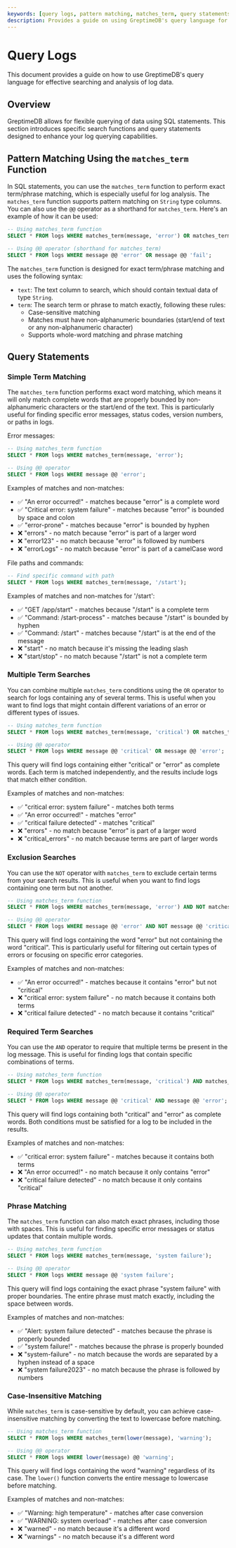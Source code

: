 ```yaml
---
keywords: [query logs, pattern matching, matches_term, query statements, log analysis]
description: Provides a guide on using GreptimeDB's query language for effective searching and analysis of log data, including pattern matching and query statements.
---
```


# Query Logs

This document provides a guide on how to use GreptimeDB's query language for effective searching and analysis of log data.

## Overview

GreptimeDB allows for flexible querying of data using SQL statements. This section introduces specific search functions and query statements designed to enhance your log querying capabilities.

## Pattern Matching Using the `matches_term` Function

In SQL statements, you can use the `matches_term` function to perform exact term/phrase matching, which is especially useful for log analysis. The `matches_term` function supports pattern matching on `String` type columns. You can also use the `@@` operator as a shorthand for `matches_term`. Here's an example of how it can be used:

```sql
-- Using matches_term function
SELECT * FROM logs WHERE matches_term(message, 'error') OR matches_term(message, 'fail');

-- Using @@ operator (shorthand for matches_term)
SELECT * FROM logs WHERE message @@ 'error' OR message @@ 'fail';
```

The `matches_term` function is designed for exact term/phrase matching and uses the following syntax:

- `text`: The text column to search, which should contain textual data of type `String`.
- `term`: The search term or phrase to match exactly, following these rules:
  - Case-sensitive matching
  - Matches must have non-alphanumeric boundaries (start/end of text or any non-alphanumeric character)
  - Supports whole-word matching and phrase matching

## Query Statements

### Simple Term Matching

The `matches_term` function performs exact word matching, which means it will only match complete words that are properly bounded by non-alphanumeric characters or the start/end of the text. This is particularly useful for finding specific error messages, status codes, version numbers, or paths in logs.

Error messages:
```sql
-- Using matches_term function
SELECT * FROM logs WHERE matches_term(message, 'error');

-- Using @@ operator
SELECT * FROM logs WHERE message @@ 'error';
```

Examples of matches and non-matches:
- ✅ "An error occurred!" - matches because "error" is a complete word
- ✅ "Critical error: system failure" - matches because "error" is bounded by space and colon
- ✅ "error-prone" - matches because "error" is bounded by hyphen
- ❌ "errors" - no match because "error" is part of a larger word
- ❌ "error123" - no match because "error" is followed by numbers
- ❌ "errorLogs" - no match because "error" is part of a camelCase word

File paths and commands:
```sql
-- Find specific command with path
SELECT * FROM logs WHERE matches_term(message, '/start');
```

Examples of matches and non-matches for '/start':
- ✅ "GET /app/start" - matches because "/start" is a complete term
- ✅ "Command: /start-process" - matches because "/start" is bounded by hyphen
- ✅ "Command: /start" - matches because "/start" is at the end of the message
- ❌ "start" - no match because it's missing the leading slash
- ❌ "start/stop" - no match because "/start" is not a complete term

### Multiple Term Searches

You can combine multiple `matches_term` conditions using the `OR` operator to search for logs containing any of several terms. This is useful when you want to find logs that might contain different variations of an error or different types of issues.

```sql
-- Using matches_term function
SELECT * FROM logs WHERE matches_term(message, 'critical') OR matches_term(message, 'error');

-- Using @@ operator
SELECT * FROM logs WHERE message @@ 'critical' OR message @@ 'error';
```

This query will find logs containing either "critical" or "error" as complete words. Each term is matched independently, and the results include logs that match either condition.

Examples of matches and non-matches:
- ✅ "critical error: system failure" - matches both terms
- ✅ "An error occurred!" - matches "error"
- ✅ "critical failure detected" - matches "critical"
- ❌ "errors" - no match because "error" is part of a larger word
- ❌ "critical_errors" - no match because terms are part of larger words

### Exclusion Searches

You can use the `NOT` operator with `matches_term` to exclude certain terms from your search results. This is useful when you want to find logs containing one term but not another.

```sql
-- Using matches_term function
SELECT * FROM logs WHERE matches_term(message, 'error') AND NOT matches_term(message, 'critical');

-- Using @@ operator
SELECT * FROM logs WHERE message @@ 'error' AND NOT message @@ 'critical';
```

This query will find logs containing the word "error" but not containing the word "critical". This is particularly useful for filtering out certain types of errors or focusing on specific error categories.

Examples of matches and non-matches:
- ✅ "An error occurred!" - matches because it contains "error" but not "critical"
- ❌ "critical error: system failure" - no match because it contains both terms
- ❌ "critical failure detected" - no match because it contains "critical"

### Required Term Searches

You can use the `AND` operator to require that multiple terms be present in the log message. This is useful for finding logs that contain specific combinations of terms.

```sql
-- Using matches_term function
SELECT * FROM logs WHERE matches_term(message, 'critical') AND matches_term(message, 'error');

-- Using @@ operator
SELECT * FROM logs WHERE message @@ 'critical' AND message @@ 'error';
```

This query will find logs containing both "critical" and "error" as complete words. Both conditions must be satisfied for a log to be included in the results.

Examples of matches and non-matches:
- ✅ "critical error: system failure" - matches because it contains both terms
- ❌ "An error occurred!" - no match because it only contains "error"
- ❌ "critical failure detected" - no match because it only contains "critical"

### Phrase Matching

The `matches_term` function can also match exact phrases, including those with spaces. This is useful for finding specific error messages or status updates that contain multiple words.

```sql
-- Using matches_term function
SELECT * FROM logs WHERE matches_term(message, 'system failure');

-- Using @@ operator
SELECT * FROM logs WHERE message @@ 'system failure';
```

This query will find logs containing the exact phrase "system failure" with proper boundaries. The entire phrase must match exactly, including the space between words.

Examples of matches and non-matches:
- ✅ "Alert: system failure detected" - matches because the phrase is properly bounded
- ✅ "system failure!" - matches because the phrase is properly bounded
- ❌ "system-failure" - no match because the words are separated by a hyphen instead of a space
- ❌ "system failure2023" - no match because the phrase is followed by numbers

### Case-Insensitive Matching

While `matches_term` is case-sensitive by default, you can achieve case-insensitive matching by converting the text to lowercase before matching.

```sql
-- Using matches_term function
SELECT * FROM logs WHERE matches_term(lower(message), 'warning');

-- Using @@ operator
SELECT * FROM logs WHERE lower(message) @@ 'warning';
```

This query will find logs containing the word "warning" regardless of its case. The `lower()` function converts the entire message to lowercase before matching.

Examples of matches and non-matches:
- ✅ "Warning: high temperature" - matches after case conversion
- ✅ "WARNING: system overload" - matches after case conversion
- ❌ "warned" - no match because it's a different word
- ❌ "warnings" - no match because it's a different word
